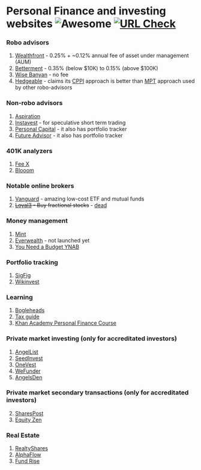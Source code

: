 # Personal Finance and investing websites ![Awesome](https://cdn.rawgit.com/sindresorhus/awesome/d7305f38d29fed78fa85652e3a63e154dd8e8829/media/badge.svg) <a href="https://travis-ci.org/ashishb/personal-finance-awesome"><img src="https://img.shields.io/travis/Originate/tertestrial-server/master.svg?label=URL%20Check" alt="URL Check"></a>

### Robo advisors

1. [Wealthfront](https://www.wealthfront.com) - 0.25% + ~0.12% annual fee of asset under management (AUM)
2. [Betterment](https://www.betterment.com) - 0.35% (below $10K) to 0.15% (above $100K)
3. [Wise Banyan](https://wisebanyan.com/) - no fee
4. [Hedgeable](https://www.hedgeable.com) - claims its [CPPI](http://www.investopedia.com/terms/c/cppi.asp) approach is better than [MPT](http://www.investopedia.com/terms/m/modernportfoliotheory.asp) approach used by other robo-advisors

### Non-robo advisors

1. [Aspiration](https://www.aspiration.com/)
2. [Instavest](https://instavest.com/) - for speculative short term trading
3. [Personal Capital](https://www.personalcapital.com) - it also has portfolio tracker
4. [Future Advisor](https://www.futureadvisor.com) - it also has portfolio tracker

### 401K analyzers

1. [Fee X](https://www.feex.com)
2. [Blooom](http://www.blooom.com/)

### Notable online brokers

1. [Vanguard](https://www.vanguard.com) - amazing low-cost ETF and mutual funds
2. ~~[Loyal3](https://www.loyal3.com/) - Buy fractional stocks~~ - [dead](https://accessipos.com/death-loyal3/)

### Money management

1. [Mint](https://www.mint.com)
2. [Everwealth](https://www.everwealth.io) - not launched yet
3. [You Need a Budget YNAB](https://www.youneedabudget.com/)

### Portfolio tracking

1. [SigFig](https://www.sigfig.com)
2. [Wikinvest](https://www.wikinvest.com)

### Learning

1. [Bogleheads](http://www.bogleheads.org/) 
2. [Tax guide](http://fairmark.com/)
3. [Khan Academy Personal Finance Course](https://www.khanacademy.org/college-careers-more/personal-finance)

### Private market investing (only for accreditated investors)

1. [AngelList](https://angel.co/)
2. [SeedInvest](https://www.seedinvest.com/)
3. [OneVest](https://onevest.com/)
4. [WeFunder](https://wefunder.com/)
5. [AngelsDen](https://www.angelsden.com/)

### Private market secondary transactions (only for accreditated investors)

2. [SharesPost](http://sharespost.com/)
3. [Equity Zen](https://equityzen.com)

### Real Estate

1. [RealtyShares](https://www.realtyshares.com)
2. [AlphaFlow](https://www.alphaflow.com)
3. [Fund Rise](https://fundrise.com/)